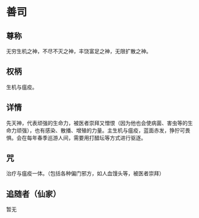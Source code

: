 # 善司
## 尊称

无穷生机之神，不尽不灭之神，丰饶富足之神，无限扩散之神。
## 权柄

生机与瘟疫。

## 详情

先天神，代表顽强的生命力，被医者崇拜又憎恨（因为他也会使病菌、害虫等的生命力顽强），也有感染、散播、增殖的力量。主生机与瘟疫，蓝面赤发，狰狞可畏惧。会在每年春季巡游人间，需要用打醋坛等方式进行驱逐。

## 咒

治疗与瘟疫一体。（包括各种偏门邪方，如人血馒头等，被医者崇拜）

## 追随者（仙家）

暂无
